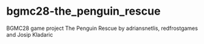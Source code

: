 # bgmc28-the_penguin_rescue
BGMC28 game project The Penguin Rescue by adriansnetlis, redfrostgames and Josip Kladaric
